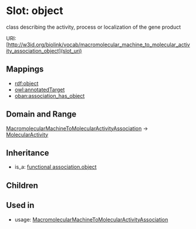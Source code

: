 # Slot: object


class describing the activity, process or localization of the gene product

URI: [http://w3id.org/biolink/vocab/macromolecular_machine_to_molecular_activity_association_object](slot_uri)
## Mappings

 * [rdf:object](http://purl.obolibrary.org/obo/rdf_object)
 * [owl:annotatedTarget](http://purl.obolibrary.org/obo/owl_annotatedTarget)
 * [oban:association_has_object](http://purl.obolibrary.org/obo/oban_association_has_object)
## Domain and Range

[MacromolecularMachineToMolecularActivityAssociation](MacromolecularMachineToMolecularActivityAssociation.md) -> [MolecularActivity](MolecularActivity.md)
## Inheritance

 *  is_a: [functional association.object](functional_association_object.md)
## Children

## Used in

 *  usage: [MacromolecularMachineToMolecularActivityAssociation](MacromolecularMachineToMolecularActivityAssociation.md)
